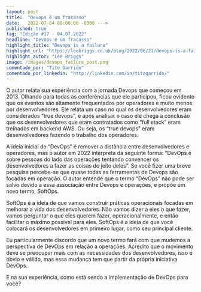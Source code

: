 ```yaml
---
layout: post 
title:  "Devops é um fracasso"
date:   2022-07-04 08:00:00 -0300 --->
published: true
tag: "Edição #17 - 04.07.2022"
headline: "Devops é um fracasso"
highlight_title: "Devops is a failure"
highlight_url: "https://leebriggs.co.uk/blog/2022/06/21/devops-is-a-failure"
highlight_autor: "Lee Briggs"
image: /images/devops_failure_post.png
comentado_por: "Tito Garrido"
comentado_por_linkedin: "http://linkedin.com/in/titogarrido/"
---
```

O autor relata sua experiência com a jornada Devops que começou em 2013. Olhando para todas as conferências que ele participou, ficou evidente que os eventos são altamente frequentados por operadores e muito menos por desenvolvedores. Ele relata um caso no qual os desenvolvedores eram considerados “true devops”, e após analisar o caso ele chega a conclusão que os desenvolvedores que eram contratados como “full stack” eram treinados em backend AWS. Ou seja, os “true devops” eram desenvolvedores fazendo o trabalho dos operadores.

A ideia inicial de “DevOps” é remover a distância entre desenvolvedores e operadores, mas o autor em 2022 interpreta da seguinte forma: “DevOps é sobre pessoas do lado das operações tentando convencer os desenvolvedores a fazer as coisas do jeito deles”. Se você fizer uma breve pesquisa percebe-se que quase todas as ferramentas de Devops são focadas em operação. O autor entende que o termo “DevOps” não pode ser salvo devido a essa associação entre Devops e operações, e propõe um novo termo, SoftOps.

SoftOps é a ideia de que vamos construir práticas operacionais focadas em melhorar a vida dos desenvolvedores. Não vamos dizer a eles o que fazer, vamos perguntar o que eles querem fazer, operacionalmente, e então facilitar o máximo possível para eles. SoftOps é a ideia de que você colocará os desenvolvedores em primeiro lugar, como seu principal cliente.

Eu particularmente discordo que um novo termo fará com que mudemos a perspectiva de DevOps em relação a operações. Acredito que o movimento deve se preocupar mais com as necessidades dos desenvolvedores, isso é óbvio e válido, mas essa mudança tem que partir da própria iniciativa DevOps.

E na sua experiência, como está sendo a implementação de DevOps para você?